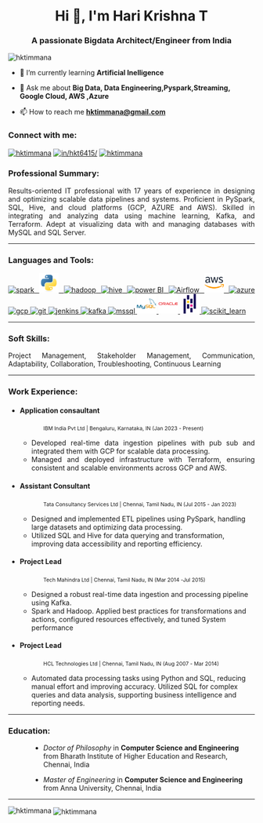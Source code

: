 <h1 align="center">Hi 👋, I'm Hari Krishna T</h1>
<h3 align="center">A passionate Bigdata Architect/Engineer from India</h3>

<p align="left"> <img src="https://komarev.com/ghpvc/?username=hktimmana&label=Profile%20views&color=0e75b6&style=flat" alt="hktimmana" /> </p>

- 🌱 I’m currently learning **Artificial Inelligence**

- 💬 Ask me about **Big Data, Data Engineering,Pyspark,Streaming, Google Cloud, AWS ,Azure**

- 📫 How to reach me **hktimmana@gmail.com**

<h3 align="left">Connect with me:</h3>
<p align="left">
<a href="https://twitter.com/hktimmana" target="blank"><img align="center" src="https://raw.githubusercontent.com/rahuldkjain/github-profile-readme-generator/master/src/images/icons/Social/twitter.svg" alt="hktimmana" height="30" width="40" /></a>
<a href="https://linkedin.com/in/in/hkt6415/" target="blank"><img align="center" src="https://raw.githubusercontent.com/rahuldkjain/github-profile-readme-generator/master/src/images/icons/Social/linked-in-alt.svg" alt="in/hkt6415/" height="30" width="40" /></a>
<a href="https://stackoverflow.com/users/hktimmana" target="blank"><img align="center" src="https://raw.githubusercontent.com/rahuldkjain/github-profile-readme-generator/master/src/images/icons/Social/stack-overflow.svg" alt="hktimmana" height="30" width="40" /></a>
</p>
<h3 align="left">Professional Summary:</h3>
<p align="justify">Results-oriented IT professional with 17 years of experience in designing and optimizing scalable data pipelines and systems. Proficient in PySpark, SQL, Hive, and cloud platforms (GCP, AZURE and AWS). Skilled in integrating and analyzing data using machine learning, Kafka, and Terraform. Adept at visualizing data with   and managing databases with MySQL and SQL Server.</p>
<hr/>
<h3 align="left">Languages and Tools:</h3>
<p align="justify"> 
<a href="https://spark.apache.org" target="_blank" rel="noreferrer"> <img src="https://spark.apache.org/images/spark-logo-trademark.png" alt="spark" width="80" height="40"/> </a>
<a href="https://www.python.org" target="_blank" rel="noreferrer"> <img src="https://raw.githubusercontent.com/devicons/devicon/master/icons/python/python-original.svg" alt="python" width="40" height="40"/> </a>
 <a href="https://hadoop.apache.org/" target="_blank" rel="noreferrer"> <img src="https://www.vectorlogo.zone/logos/apache_hadoop/apache_hadoop-icon.svg" alt="hadoop" width="40" height="60"/> </a>
<a href="https://hive.apache.org/" target="_blank" rel="noreferrer"> <img src="https://www.vectorlogo.zone/logos/apache_hive/apache_hive-icon.svg" alt="hive" width="40" height="40"/> </a> 
<a href="https://app.powerbi.com" target="_blank" rel="noreferrer"> <img src="https://spark.apache.org/images/PowerBI-Logo-Square-Insight-Platforms.png" alt="power BI" width="90" height="50"/> </a>
<a href="https://airflow.com" target="_blank" rel="noreferrer"> <img src="https://spark.apache.org/images/AirflowLogo.png" alt="Airflow" width="80" height="40"/> </a>  
<a href="https://aws.amazon.com" target="_blank" rel="noreferrer"> <img src="https://raw.githubusercontent.com/devicons/devicon/master/icons/amazonwebservices/amazonwebservices-original-wordmark.svg" alt="aws" width="40" height="40"/> </a> <a href="https://azure.microsoft.com/en-in/" target="_blank" rel="noreferrer"> <img src="https://www.vectorlogo.zone/logos/microsoft_azure/microsoft_azure-icon.svg" alt="azure" width="40" height="40"/> </a> <a href="https://cloud.google.com" target="_blank" rel="noreferrer"> <img src="https://www.vectorlogo.zone/logos/google_cloud/google_cloud-icon.svg" alt="gcp" width="40" height="40"/> </a> <a href="https://github.com" target="_blank" rel="noreferrer"> <img src="https://github.githubassets.com/assets/GitHub-Logo-ee398b662d42.png" alt="git" width="80" height="40"/> </a><a href="https://www.java.com" target="_blank" rel="noreferrer">  <a href="https://www.jenkins.io" target="_blank" rel="noreferrer"> <img src="https://www.vectorlogo.zone/logos/jenkins/jenkins-icon.svg" alt="jenkins" width="40" height="40"/> </a> <a href="https://kafka.apache.org/" target="_blank" rel="noreferrer"> <img src="https://www.vectorlogo.zone/logos/apache_kafka/apache_kafka-icon.svg" alt="kafka" width="40" height="40"/> </a> <a href="https://www.microsoft.com/en-us/sql-server" target="_blank" rel="noreferrer"> <img src="https://www.svgrepo.com/show/303229/microsoft-sql-server-logo.svg" alt="mssql" width="40" height="40"/> </a> <a href="https://www.mysql.com/" target="_blank" rel="noreferrer"> <img src="https://raw.githubusercontent.com/devicons/devicon/master/icons/mysql/mysql-original-wordmark.svg" alt="mysql" width="40" height="40"/> </a> <a href="https://www.oracle.com/" target="_blank" rel="noreferrer"> <img src="https://raw.githubusercontent.com/devicons/devicon/master/icons/oracle/oracle-original.svg" alt="oracle" width="40" height="40"/> </a> <a href="https://pandas.pydata.org/" target="_blank" rel="noreferrer"> <img src="https://raw.githubusercontent.com/devicons/devicon/2ae2a900d2f041da66e950e4d48052658d850630/icons/pandas/pandas-original.svg" alt="pandas" width="40" height="40"/> </a> <a href="https://scikit-learn.org/" target="_blank" rel="noreferrer"> <img src="https://upload.wikimedia.org/wikipedia/commons/0/05/Scikit_learn_logo_small.svg" alt="scikit_learn" width="90" height="50"/> </a> </p>
<hr/>
<h3 align="left">Soft Skills:</h3>
<p align="justify">Project Management, Stakeholder Management, Communication, Adaptability, Collaboration, Troubleshooting, Continuous Learning</p>
<hr/>
<h3 align="left">Work Experience:</h3>
<ul><li><h4>Application
    consaultant<o:p></o:p></h4></p>
    <p style='margin-left:.5in'><span style='font-size:8.0pt'>IBM
    India Pvt Ltd | Bengaluru, Karnataka, IN (Jan 2023 - Present)<o:p></o:p></span></p>
    <p><ul align="justify"><li>Developed
    real-time data ingestion pipelines with pub sub and integrated them with
    GCP for scalable data processing.</li><li> Managed and deployed infrastructure with
    Terraform, ensuring consistent and scalable environments across GCP and
    AWS.</li></ul></p></li><li>
    <h4>Assistant Consultant<o:p></o:p></h4></p>
    <p style='margin-left:.5in'><span style='font-size:8.0pt'>Tata Consultancy Services Ltd | Chennai, Tamil Nadu, IN (Jul 2015 - Jan 2023)<o:p></o:p></span></p>
    <p><ul><li>Designed
    and implemented ETL pipelines using <span class=SpellE>PySpark</span>,
    handling large datasets and optimizing data processing.</li> <li>Utilized SQL and
    Hive for data querying and transformation, improving data accessibility and
    reporting efficiency.<o:p></o:p></p></li></ul></li><li>
    <h4>Project Lead<o:p></o:p></h4></p>
    <p style='margin-left:.5in'><span style='font-size:8.0pt'>Tech Mahindra Ltd | Chennai, Tamil Nadu, IN (Mar 2014 -Jul 2015)<o:p></o:p></span></p>
    <p><ul><li>Designed
    a robust real-time data ingestion and processing pipeline using Kafka.</li><li>Spark
    and Hadoop. Applied best practices for transformations and actions, configured
    resources effectively, and tuned System performance</p></li></ul></li><li>
    <h4>Project Lead<o:p></o:p></h4></p>
    <p style='margin-left:.5in'><span style='font-size:8.0pt'>HCL Technologies Ltd | Chennai, Tamil Nadu, IN (Aug 2007 - Mar 2014)<o:p></o:p></span></p>
    <p><ul><li>Automated data processing tasks using Python
    and SQL, reducing manual effort and improving accuracy. Utilized SQL for
    complex queries and data analysis, supporting business intelligence and
    reporting needs.</li></ul></p> </li>
      </ul>
<hr/>
<h3 align="left">Education:</h3>
<ul style='margin-left:.5in;text-align:left'>
<li><p><i>Doctor of Philosophy</i> in <b>Computer Science and Engineering</b> from Bharath Institute of Higher Education and Research, Chennai, India </p></li>
<li><p><i>Master of Engineering</i> in <b>Computer Science and Engineering</b> from Anna University, Chennai, India </p></li></ul>
<hr/>
<p><img align="left" src="https://github-readme-stats.vercel.app/api/top-langs?username=hktimmana&show_icons=true&locale=en&layout=compact" alt="hktimmana" /></p>

<p>&nbsp;<img align="center" src="https://github-readme-stats.vercel.app/api?username=hktimmana&show_icons=true&locale=en" alt="hktimmana" /></p>
